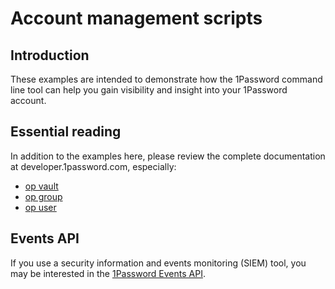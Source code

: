 # Account management scripts
## Introduction
These examples are intended to demonstrate how the 1Password command line tool can help you gain visibility and insight into your 1Password account. 

## Essential reading
In addition to the examples here, please review the complete documentation at developer.1password.com, especially:
* [op vault](https://developer.1password.com/docs/cli/reference/management-commands/vault)  
* [op group](https://developer.1password.com/docs/cli/reference/management-commands/group)  
* [op user](https://developer.1password.com/docs/cli/reference/management-commands/user)  

## Events API
If you use a security information and events monitoring (SIEM) tool, you may be interested in the [1Password Events API](https://support.1password.com/events-reporting/). 